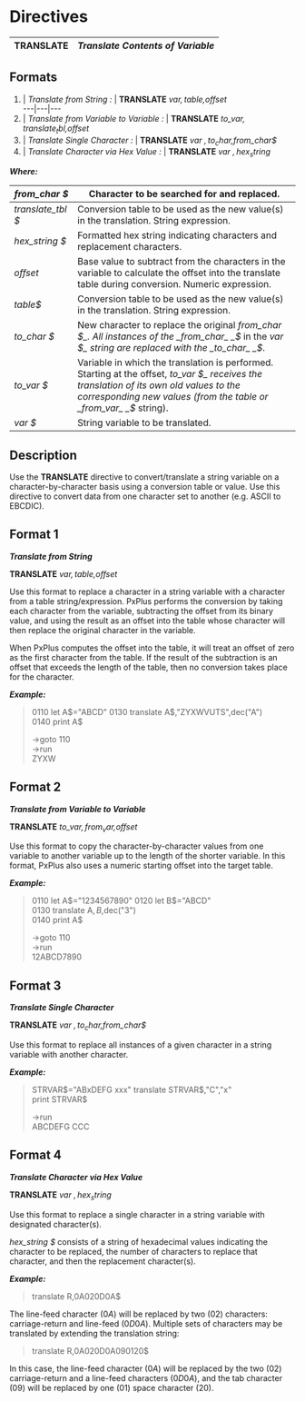 # Directives 

**TRANSLATE** |  **_Translate Contents of Variable_**  
---|---  
  
##  Formats

1. |  _Translate from String_ _:_ |  **TRANSLATE** _var$,table$,offset_  
---|---|---  
2. |  _Translate from Variable to Variable_ _:_ |  **TRANSLATE** _to_var$,translate_tbl$,offset_  
3. |  _Translate Single Character_ _:_ |  **TRANSLATE** _var_ _$,to_char$,from_char$_  
4. |  _Translate Character via Hex Value_ _:_ |  **TRANSLATE** _var_ _$,hex_string$_  
  
**_Where:_**

_from_char_ _$_ |  Character to be searched for and replaced.  
---|---  
_translate_tbl_ _$_ |  Conversion table to be used as the new value(s) in the translation. String expression.  
_hex_string_ _$_ |  Formatted hex string indicating characters and replacement characters.  
_offset_ |  Base value to subtract from the characters in the variable to calculate the offset into the translate table during conversion. Numeric expression.  
_table$_ |  Conversion table to be used as the new value(s) in the translation. String expression.  
_to_char_ _$_ |  New character to replace the original _from_char_ _$_. All instances of the _from_char_ _$_ in the _var_ _$_ string are replaced with the _to_char_ _$_.  
_to_var_ _$_ |  Variable in which the translation is performed. Starting at the offset, _to_var_ _$_ receives the translation of its own old values to the corresponding new values (from the table or _from_var_ _$_ string).  
_var_ _$_ |  String variable to be translated.  
  
##  Description

Use the **TRANSLATE** directive to convert/translate a string variable on a character-by-character basis using a conversion table or value. Use this directive to convert data from one character set to another (e.g. ASCII to EBCDIC).

##  Format 1

**_Translate from String_**  
  
**TRANSLATE** _var$,table$,offset_

Use this format to replace a character in a string variable with a character from a table string/expression. PxPlus performs the conversion by taking each character from the variable, subtracting the offset from its binary value, and using the result as an offset into the table whose character will then replace the original character in the variable.

When PxPlus computes the offset into the table, it will treat an offset of zero as the first character from the table. If the result of the subtraction is an offset that exceeds the length of the table, then no conversion takes place for the character.

**_Example:_**

> 0110 let A$="ABCD"  
>  0130 translate A$,"ZYXWVUTS",dec("A")  
>  0140 print A$  
>   
>  ->goto 110  
>  ->run  
>  ZYXW

##  Format 2

**_Translate from Variable to Variable_**  
  
**TRANSLATE** _to_var$,from_var$,offset_

Use this format to copy the character-by-character values from one variable to another variable up to the length of the shorter variable. In this format, PxPlus also uses a numeric starting offset into the target table.

**_Example:_**

> 0110 let A$="1234567890"  
>  0120 let B$="ABCD"  
>  0130 translate A$,B$,dec("3")  
>  0140 print A$  
>   
>  ->goto 110  
>  ->run  
>  12ABCD7890

##  Format 3

**_Translate Single Character_**  
  
**TRANSLATE** _var_ _$,to_char$,from_char$_

Use this format to replace all instances of a given character in a string variable with another character.

**_Example:_**

> STRVAR$="ABxDEFG xxx"  
>  translate STRVAR$,"C","x"  
>  print STRVAR$  
>   
>  ->run  
> ABCDEFG CCC

##  Format 4

**_Translate Character via Hex Value_**  
  
**TRANSLATE** _var_ _$,hex_string$_

Use this format to replace a single character in a string variable with designated character(s).

_hex_string_ _$_ consists of a string of hexadecimal values indicating the character to be replaced, the number of characters to replace that character, and then the replacement character(s).

**_Example:_**

> translate R$,$0A020D0A$

The line-feed character ($0A$) will be replaced by two ($02$) characters: carriage-return and line-feed ($0D0A$). Multiple sets of characters may be translated by extending the translation string:

> translate R$,$0A020D0A090120$

In this case, the line-feed character ($0A$) will be replaced by the two ($02$) carriage-return and a line-feed characters ($0D0A$), and the tab character ($09$) will be replaced by one ($01$) space character ($20$).
